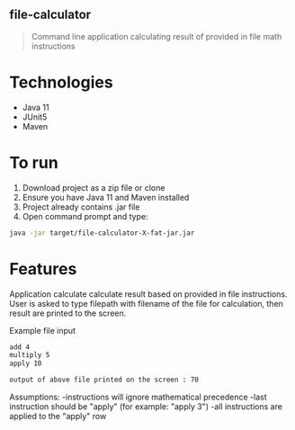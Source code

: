 ## file-calculator

> Command line application calculating result of provided in file math instructions

# Technologies
- Java 11
- JUnit5
- Maven

# To run
1. Download project as a zip file or clone
2. Ensure you have Java 11 and Maven installed 
3. Project already contains .jar file
3. Open command prompt and type:
```bash
java -jar target/file-calculator-X-fat-jar.jar
```
# Features

Application calculate calculate result based on provided in file instructions.
User is asked to type filepath with filename of the file for calculation, then result are printed to the screen.

Example file input
```bash
add 4
multiply 5
apply 10
```
```bash
output of above file printed on the screen : 70
```
Assumptions:
-instructions will ignore mathematical precedence
-last instruction should be "apply" (for example: "apply 3")
-all instructions are applied to the "apply" row
